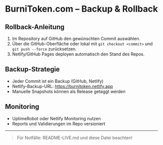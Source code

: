 # BurniToken.com – Backup & Rollback

## Rollback-Anleitung

1. Im Repository auf GitHub den gewünschten Commit auswählen.
2. Über die GitHub-Oberfläche oder lokal mit `git checkout <commit>` und `git push --force` zurücksetzen.
3. Netlify/GitHub Pages deployen automatisch den Stand des Repos.

## Backup-Strategie
- Jeder Commit ist ein Backup (GitHub, Netlify)
- Netlify-Backup-URL: https://burnitoken.netlify.app
- Manuelle Snapshots können als Release getaggt werden

## Monitoring
- UptimeRobot oder Netlify Monitoring nutzen
- Reports und Validierungen im Repo versioniert

---

> Für Notfälle: README-LIVE.md und diese Datei beachten!
